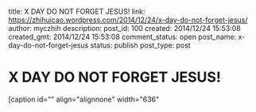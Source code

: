 title: X DAY DO NOT FORGET JESUS!
link: https://zhihuicao.wordpress.com/2014/12/24/x-day-do-not-forget-jesus/
author: myczhih
description: 
post_id: 100
created: 2014/12/24 15:53:08
created_gmt: 2014/12/24 15:53:08
comment_status: open
post_name: x-day-do-not-forget-jesus
status: publish
post_type: post

# X DAY DO NOT FORGET JESUS!

[caption id="" align="alignnone" width="636"
